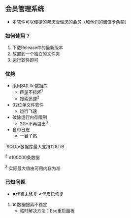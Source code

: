 ## 会员管理系统

* 本软件可以便捷的帮您管理您的会员（和他们的储值卡余额）

### 如何使用？
1. 下载Release中的最新版本
2. 放置到一个独立的文件夹
3. 运行软件即可

### 优势
* 采用SQLIte数据库
   * 巨量不损坏<sup>1</sup>
   * 搜索迅速<sup>2</sup>
* 32位单文件软件
   * 运行飞速
* 破除运行内存限制
   * 2G+不再溢出<sup>3</sup>
* 自带日志
   * 一目了然

<sup>1</sup>SQLIte数据库最大支持128TiB

<sup>2</sup> ≤100000条数据

<sup>3</sup> 实际最大值由可用内存为准

### 已知问题
* ❌代表未修复 ✔代表已修复

1. ❌ 数据搜索不稳定
   * 临时解决方法：Esc重启面板
